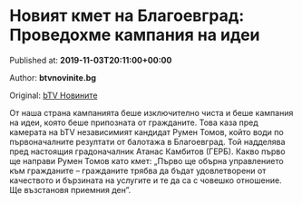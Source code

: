 
# Новият кмет на Благоевград: Проведохме кампания на идеи

Published at: **2019-11-03T20:11:00+00:00**

Author: **btvnovinite.bg**

Original: [bTV Новините](https://btvnovinite.bg/mestnite2019/novijat-kmet-na-blagoevgrad-provedohme-kampanija-na-idei.html)

От наша страна кампанията беше изключително чиста и беше кампания на идеи, която беше припозната от гражданите. Това каза пред камерата на bTV независимият кандидат Румен Томов, който води по първоначалните резултати от балотажа в Благоевград.
Той надделява пред настоящия градоначалник Атанас Камбитов (ГЕРБ).
Какво първо ще направи Румен Томов като кмет: „Първо ще обърна управлението към гражданите – гражданите трябва да бъдат удовлетворени от качеството и бързината на услугите и те да са с човешко отношение. Ще възстановя приемния ден”.
